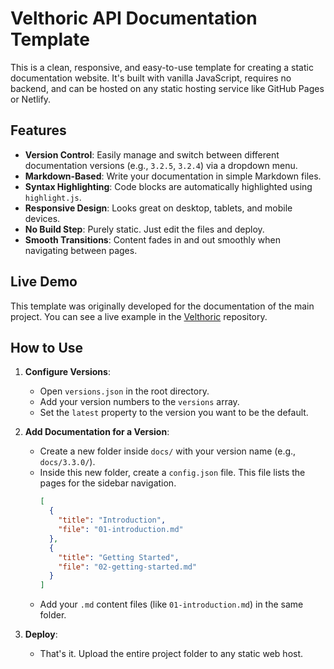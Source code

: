 # Velthoric API Documentation Template

This is a clean, responsive, and easy-to-use template for creating a static documentation website. It's built with vanilla JavaScript, requires no backend, and can be hosted on any static hosting service like GitHub Pages or Netlify.

## Features

-   **Version Control**: Easily manage and switch between different documentation versions (e.g., `3.2.5`, `3.2.4`) via a dropdown menu.
-   **Markdown-Based**: Write your documentation in simple Markdown files.
-   **Syntax Highlighting**: Code blocks are automatically highlighted using `highlight.js`.
-   **Responsive Design**: Looks great on desktop, tablets, and mobile devices.
-   **No Build Step**: Purely static. Just edit the files and deploy.
-   **Smooth Transitions**: Content fades in and out smoothly when navigating between pages.

## Live Demo

This template was originally developed for the documentation of the main project. You can see a live example in the [Velthoric](https://github.com/xI-Mx-Ix/Velthoric) repository.

## How to Use

1.  **Configure Versions**:
    -   Open `versions.json` in the root directory.
    -   Add your version numbers to the `versions` array.
    -   Set the `latest` property to the version you want to be the default.

2.  **Add Documentation for a Version**:
    -   Create a new folder inside `docs/` with your version name (e.g., `docs/3.3.0/`).
    -   Inside this new folder, create a `config.json` file. This file lists the pages for the sidebar navigation.
        ```json
        [
          {
            "title": "Introduction",
            "file": "01-introduction.md"
          },
          {
            "title": "Getting Started",
            "file": "02-getting-started.md"
          }
        ]
        ```
    -   Add your `.md` content files (like `01-introduction.md`) in the same folder.

3.  **Deploy**:
    -   That's it. Upload the entire project folder to any static web host.
